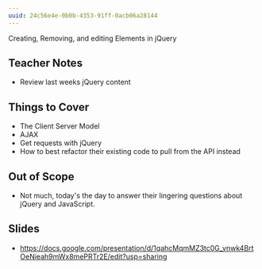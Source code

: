 ```yaml
---
uuid: 24c56e4e-0b0b-4353-91ff-0acb06a28144
---
```


Creating, Removing, and editing Elements in jQuery

## Teacher Notes
- Review last weeks jQuery content

## Things to Cover
- The Client Server Model
- AJAX
- Get requests with jQuery
- How to best refactor their existing code to pull from the API instead

## Out of Scope
- Not much, today's the day to answer their lingering questions about jQuery and JavaScript.

## Slides

- https://docs.google.com/presentation/d/1qahcMqmMZ3tc0G_vnwk4BrtOeNieah9mWx8mePRTr2E/edit?usp=sharing

